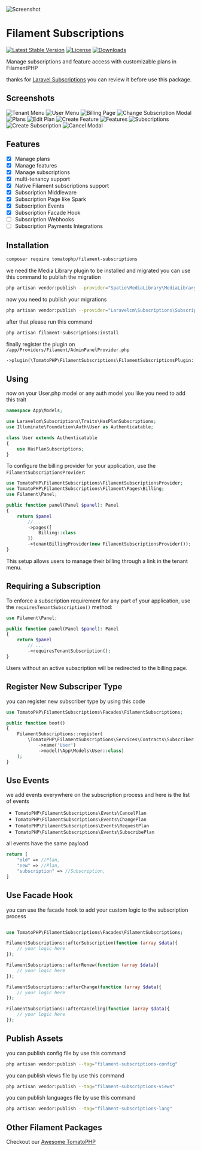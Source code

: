 ![Screenshot](https://raw.githubusercontent.com/tomatophp/filament-subscriptions/master/arts/megoxv-tomato-subscriptions.jpg)

# Filament Subscriptions

[![Latest Stable Version](https://poser.pugx.org/tomatophp/filament-subscriptions/version.svg)](https://packagist.org/packages/tomatophp/filament-subscriptions)
[![License](https://poser.pugx.org/tomatophp/filament-subscriptions/license.svg)](https://packagist.org/packages/tomatophp/filament-subscriptions)
[![Downloads](https://poser.pugx.org/tomatophp/filament-subscriptions/d/total.svg)](https://packagist.org/packages/tomatophp/filament-subscriptions)

Manage subscriptions and feature access with customizable plans in FilamentPHP

thanks for [Laravel Subscriptions](https://github.com/laravelcm/laravel-subscriptions) you can review it before use this package.

## Screenshots

![Tenant Menu](https://raw.githubusercontent.com/tomatophp/filament-subscriptions/master/arts/tenant-menu.png)
![User Menu](https://raw.githubusercontent.com/tomatophp/filament-subscriptions/master/arts/user-menu.png)
![Billing Page](https://raw.githubusercontent.com/tomatophp/filament-subscriptions/master/arts/billing-page.png)
![Change Subscription Modal](https://raw.githubusercontent.com/tomatophp/filament-subscriptions/master/arts/change-subscription-modal.png)
![Plans](https://raw.githubusercontent.com/tomatophp/filament-subscriptions/master/arts/plans.png)
![Edit Plan](https://raw.githubusercontent.com/tomatophp/filament-subscriptions/master/arts/edit-plan.png)
![Create Feature](https://raw.githubusercontent.com/tomatophp/filament-subscriptions/master/arts/create-feature.png)
![Features](https://raw.githubusercontent.com/tomatophp/filament-subscriptions/master/arts/features.png)
![Subscriptions](https://raw.githubusercontent.com/tomatophp/filament-subscriptions/master/arts/subscriptions.png)
![Create Subscription](https://raw.githubusercontent.com/tomatophp/filament-subscriptions/master/arts/create-subscription.png)
![Cancel Modal](https://raw.githubusercontent.com/tomatophp/filament-subscriptions/master/arts/cancel-modal.png)


## Features

- [x] Manage plans
- [x] Manage features
- [x] Manage subscriptions
- [x] multi-tenancy support
- [x] Native Filament subscriptions support
- [x] Subscription Middleware
- [x] Subscription Page like Spark
- [x] Subscription Events
- [x] Subscription Facade Hook
- [ ] Subscription Webhooks
- [ ] Subscription Payments Integrations

## Installation

```bash
composer require tomatophp/filament-subscriptions
```

we need the Media Library plugin to be installed and migrated you can use this command to publish the migration

```bash
php artisan vendor:publish --provider="Spatie\MediaLibrary\MediaLibraryServiceProvider" --tag="medialibrary-migrations"
```

now you need to publish your migrations

```bash
php artisan vendor:publish --provider="Laravelcm\Subscriptions\SubscriptionServiceProvider"
```

after that please run this command

```bash
php artisan filament-subscriptions:install
```

finally register the plugin on `/app/Providers/Filament/AdminPanelProvider.php`

```php
->plugin(\TomatoPHP\FilamentSubscriptions\FilamentSubscriptionsPlugin::make())
```

## Using 

now on your User.php model or any auth model you like you need to add this trait

```php
namespace App\Models;

use Laravelcm\Subscriptions\Traits\HasPlanSubscriptions;
use Illuminate\Foundation\Auth\User as Authenticatable;

class User extends Authenticatable
{
    use HasPlanSubscriptions;
}
```

To configure the billing provider for your application, use the `FilamentSubscriptionsProvider`:

```php
use TomatoPHP\FilamentSubscriptions\FilamentSubscriptionsProvider;
use TomatoPHP\FilamentSubscriptions\Filament\Pages\Billing;
use Filament\Panel;

public function panel(Panel $panel): Panel
{
    return $panel
        // ...
        ->pages([
            Billing::class
        ])
        ->tenantBillingProvider(new FilamentSubscriptionsProvider());
}
```

This setup allows users to manage their billing through a link in the tenant menu.

## Requiring a Subscription

To enforce a subscription requirement for any part of your application, use the `requiresTenantSubscription()` method:

```php
use Filament\Panel;

public function panel(Panel $panel): Panel
{
    return $panel
        // ...
        ->requiresTenantSubscription();
}
```


Users without an active subscription will be redirected to the billing page.

## Register New Subscriper Type

you can register new subscriber type by using this code

```php
use TomatoPHP\FilamentSubscriptions\Facades\FilamentSubscriptions;

public function boot()
{
    FilamentSubscriptions::register(
        \TomatoPHP\FilamentSubscriptions\Services\Contracts\Subscriber::make()
            ->name('User')
            ->model(\App\Models\User::class)
    );
}
```

## Use Events

we add events everywhere on the subscription process and here is the list of events

- `TomatoPHP\FilamentSubscriptions\Events\CancelPlan`
- `TomatoPHP\FilamentSubscriptions\Events\ChangePlan`
- `TomatoPHP\FilamentSubscriptions\Events\RequestPlan`
- `TomatoPHP\FilamentSubscriptions\Events\SubscribePlan`

all events have the same payload

```php
return [
    "old" => //Plan,
    "new" => //Plan,
    "subscription" => //Subscription,
]
```

## Use Facade Hook

you can use the facade hook to add your custom logic to the subscription process

```php

use TomatoPHP\FilamentSubscriptions\Facades\FilamentSubscriptions;

FilamentSubscriptions::afterSubscription(function (array $data){
    // your logic here
});

FilamentSubscriptions::afterRenew(function (array $data){
    // your logic here
});

FilamentSubscriptions::afterChange(function (array $data){
    // your logic here
});

FilamentSubscriptions::afterCanceling(function (array $data){
    // your logic here
});

```
## Publish Assets

you can publish config file by use this command

```bash
php artisan vendor:publish --tag="filament-subscriptions-config"
```

you can publish views file by use this command

```bash
php artisan vendor:publish --tag="filament-subscriptions-views"
```

you can publish languages file by use this command

```bash
php artisan vendor:publish --tag="filament-subscriptions-lang"
```


## Other Filament Packages

Checkout our [Awesome TomatoPHP](https://github.com/tomatophp/awesome)



